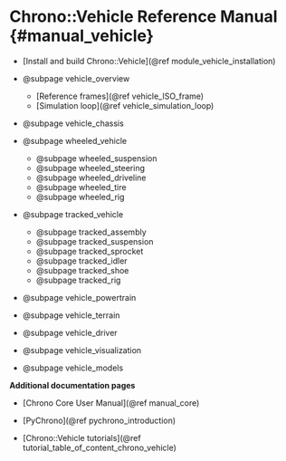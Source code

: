 Chrono::Vehicle Reference Manual {#manual_vehicle}
=================================

* [Install and build Chrono::Vehicle](@ref module_vehicle_installation)

* @subpage vehicle_overview
    * [Reference frames](@ref vehicle_ISO_frame)
    * [Simulation loop](@ref vehicle_simulation_loop)

* @subpage vehicle_chassis    

* @subpage wheeled_vehicle
    * @subpage wheeled_suspension
    * @subpage wheeled_steering
    * @subpage wheeled_driveline
    * @subpage wheeled_tire
    * @subpage wheeled_rig

* @subpage tracked_vehicle
    * @subpage tracked_assembly
    * @subpage tracked_suspension
    * @subpage tracked_sprocket
    * @subpage tracked_idler
    * @subpage tracked_shoe
    * @subpage tracked_rig

* @subpage vehicle_powertrain

* @subpage vehicle_terrain

* @subpage vehicle_driver

* @subpage vehicle_visualization

* @subpage vehicle_models


**Additional documentation pages**

* [Chrono Core User Manual](@ref manual_core)
	
* [PyChrono](@ref pychrono_introduction)

* [Chrono::Vehicle tutorials](@ref tutorial_table_of_content_chrono_vehicle)

